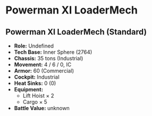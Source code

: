 # Powerman XI LoaderMech
## Powerman XI LoaderMech (Standard)
- **Role:** Undefined
- **Tech Base:** Inner Sphere (2764)
- **Chassis:** 35 tons (Industrial)
- **Movement:** 4 / 6 / 0, IC
- **Armor:** 60 (Commercial)
- **Cockpit:** Industrial
- **Heat Sinks:** 0 (0)
- **Equipment:**
  - Lift Hoist × 2
  - Cargo × 5
- **Battle Value:** unknown

